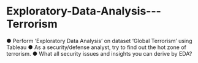 # Exploratory-Data-Analysis---Terrorism
● Perform ‘Exploratory Data Analysis’ on dataset ‘Global Terrorism’ using Tableau ● As a security/defense analyst, try to find out the hot zone of terrorism. ● What all security issues and insights you can derive by EDA?
